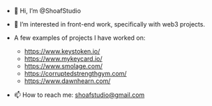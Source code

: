 - 👋 Hi, I’m @ShoafStudio
- 👀 I’m interested in front-end work, specifically with web3 projects. 
- A few examples of projects I have worked on: 
  - https://www.keystoken.io/
  - https://www.mykeycard.io/
  - https://www.smolage.com/
  - https://corruptedstrengthgym.com/
  - https://www.dawnhearn.com/

- 📫 How to reach me: shoafstudio@gmail.com

<!---
ShoafStudio/ShoafStudio is a ✨ special ✨ repository because its `README.md` (this file) appears on your GitHub profile.
You can click the Preview link to take a look at your changes.
--->
